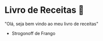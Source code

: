 # Livro de Receitas :chicken:

"Olá, seja  bem vindo ao meu livro de receitas"

- Strogonoff de Frango
